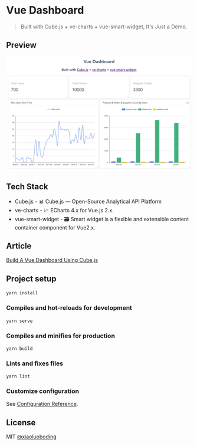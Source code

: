 # Vue Dashboard

> Built with Cube.js + ve-charts + vue-smart-widget, It's Just a Demo.

## Preview

![preview](./preview.png)

## Tech Stack

* Cube.js - 📊 Cube.js — Open-Source Analytical API Platform
* ve-charts - 📈 ECharts 4.x for Vue.js 2.x.
* vue-smart-widget - 🗃️ Smart widget is a flexible and extensible content container component for Vue2.x.

## Article

[Build A Vue Dashboard Using Cube.js](https://xlbd.me/posts/build-vue-dashboard-using-cubejs)

## Project setup
```
yarn install
```

### Compiles and hot-reloads for development
```
yarn serve
```

### Compiles and minifies for production
```
yarn build
```

### Lints and fixes files
```
yarn lint
```

### Customize configuration
See [Configuration Reference](https://cli.vuejs.org/config/).

## License

MIT [@xiaoluoboding]()
